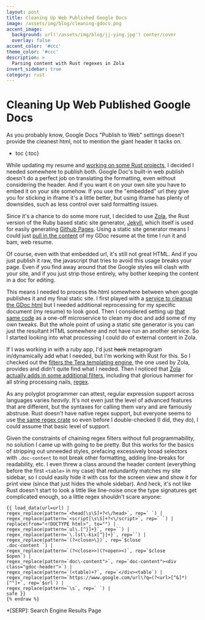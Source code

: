 ```yaml
---
layout: post
title: Cleaning Up Web Published Google Docs
image: /assets/img/blog/cleaning-gdocs.png
accent_image: 
  background: url('/assets/img/blog/jj-ying.jpg') center/cover
  overlay: false
accent_color: '#ccc'
theme_color: '#ccc'
description: >
  Parsing content with Rust regexes in Zola
invert_sidebar: true
category: rust
---
```


# Cleaning Up Web Published Google Docs

As you probably know, Google Docs "Publish to Web" settings doesn't provide the cleanest html, not to mention the giant header it tacks on.

* toc
{:toc}

While updating my resume and [working on some Rust projects](https://github.com/knzai), I decided I needed somewhere to publish both. Google Doc's built-in web publish doesn't do a perfect job on translating the formatting, even without considering the header. And if you want it on your own site you have to embed it on your site somehow. If you use the "embedded" url they give you for sticking in iframe it's a little better, but using iframe has plenty of downsides, such as less control over said formatting issues.

Since it's a chance to do some more rust, I decided to use [Zola](https://www.getzola.org/), the Rust version of the Ruby based static site generator, [Jekyll](https://jekyllrb.com/), which itself is used for easily generating [Github Pages](https://pages.github.com/). Using a static site generator means I could just [pull in the content](https://www.getzola.org/documentation/templates/overview/#load-data) of my GDoc resume at the time I run it and bam, web resume.

Of course, even with that embedded url, it's still not great HTML. And if you just publish it raw, the javascript that tries to avoid this usage breaks your page. Even if you find away around that the Google styles will clash with your site, and if you just strip those entirely, why bother keeping the content in a doc for editing.

This means I needed to process the html somewhere between when google publishes it and my final static site. I first played with a [service to cleanup the GDoc html](https://gdoc.pub/) but I needed additional reprocessing for my specific document (my resume) to look good. Then I considered setting up [that same code](https://github.com/augnustin/google-docs-publisher) as a one-off microservice to clean my doc and add some of my own tweaks. But the whole point of using a static site generator is you can just the resultant HTML somewhere and not have run an another service. So I started looking into what processing I could do of external content in Zola.

If I was working in with a ruby app, I'd just ~~hack~~ metaprogram in/dynamically add what I needed, but I'm working with Rust for this. So I checked out the [filters the Tera templating engine](https://keats.github.io/tera/docs/#filters), the one used by Zola, provides and didn't quite find what I needed. Then I noticed that [Zola actually adds in some additional filters](https://www.getzola.org/documentation/templates/overview/#regex-replace), including that glorious hammer for all string processing nails, [regex](https://en.wikipedia.org/wiki/Regular_expression).

As any polyglot programmer can attest, regular expression support across languages varies *heavily*. It's not even just the level of advanced features that are different, but the syntaxes for calling them vary and are famously abstruse. Rust doesn't have native regex support, but everyone seems to use [the same regex crate](https://crates.io/crates/regex) so even before I double-checked (I did, they do), I could assume that basic level of support.

Given the constraints of chaining regex filters without full programmability, no solution I came up with going to be pretty. But this works for the basics of stripping out unneeded styles, prefacing excessively broad selectors with `.doc-content` to not break other formatting, adding line-breaks for readability, etc. I even threw a class around the header content (everything before the first `<table>` in my case) that redundantly matches my site sidebar, so I could easily hide it with css for the screen view and show it for print view (since that just hides the whole sidebar). And heck, it's not like Rust doesn't start to look a little like line-noise once the type signatures get complicated enough, so a little regex shouldn't scare anyone:


```{% raw %}
{{ load_data(url=url) | 
regex_replace(pattern=`<head[\s\S]+?<\/head>`, rep=` `) | 
regex_replace(pattern=`<script[\s\S]+?<\/script>`, rep=` `) | 
replace(from="<!DOCTYPE html>", to="") | 
regex_replace(pattern=`ul\.[^}]+}`, rep=``) | 
regex_replace(pattern=`\.lst\-kix[^}]+}`, rep=``) | 
regex_replace(pattern=`(?<close>\})`, rep=`$close
.doc-content `) | 
regex_replace(pattern=`(?<close>>)(?<open><)`, rep=`$close
$open`) | 
regex_replace(pattern=`doc\-content">`, rep=`doc-content"><div class="gdoc-header">`) | 
regex_replace(pattern=`(<table)+?`, rep=`</div><table`) | 
regex_replace(pattern=`https://www.google.com/url\?q=(?<url>[^&]*)[^"]+`, rep=`$url`) |
regex_replace(pattern=`\s`, rep=` `) |
safe }}
{% endraw %}
```

*[SERP]: Search Engine Results Page
